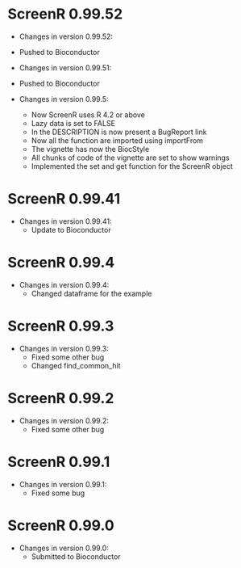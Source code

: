 # ScreenR 0.99.52
* Changes in version 0.99.52:
 * Pushed to Bioconductor
 
* Changes in version 0.99.51:
 * Pushed to Bioconductor

* Changes in version 0.99.5:
  * Now ScreenR uses R 4.2 or above
  * Lazy data is set to FALSE
  * In the DESCRIPTION is now present a BugReport link
  * Now all the function are imported using importFrom
  * The vignette has now the BiocStyle
  * All chunks of code of the vignette are set to show warnings
  * Implemented the set and get function for the ScreenR object
  
  
# ScreenR 0.99.41  
* Changes in version 0.99.41:
  * Update to Bioconductor

# ScreenR 0.99.4
* Changes in version 0.99.4:
  * Changed dataframe for the example

# ScreenR 0.99.3
* Changes in version 0.99.3:
  * Fixed some other bug 
  * Changed find_common_hit

# ScreenR 0.99.2
* Changes in version 0.99.2:
  * Fixed some other bug 


# ScreenR 0.99.1
* Changes in version 0.99.1:
  * Fixed some bug 

# ScreenR 0.99.0
* Changes in version 0.99.0:
  * Submitted to Bioconductor 
